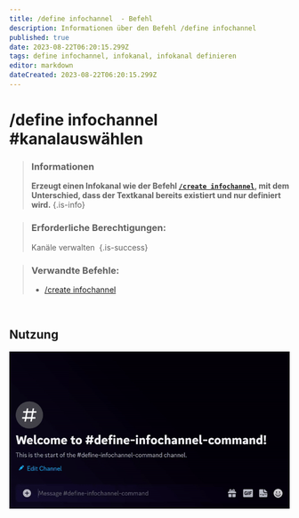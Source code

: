 ```yaml
---
title: /define infochannel  - Befehl
description: Informationen über den Befehl /define infochannel
published: true
date: 2023-08-22T06:20:15.299Z
tags: define infochannel, infokanal, infokanal definieren
editor: markdown
dateCreated: 2023-08-22T06:20:15.299Z
---
```


# /define infochannel #kanalauswählen

>### Informationen
>**Erzeugt einen Infokanal wie der Befehl [`/create infochannel`](/en/commands/create/infoChannel), mit dem Unterschied, dass der Textkanal bereits existiert und nur definiert wird.**
>{.is-info}

>### Erforderliche Berechtigungen: 
>Kanäle verwalten 
>{.is-success}

>### Verwandte Befehle:
>-   [/create infochannel](/en/commands/create/infoChannel/)

<br>

## Nutzung

![](/new_define_infochannel.gif)